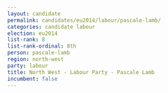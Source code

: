 ```yaml
---
layout: candidate
permalink: candidates/eu2014/labour/pascale-lamb/
categories: candidate labour
election: eu2014
list-rank: 8
list-rank-ordinal: 8th
person: pascale-lamb
region: north-west
party: labour
title: North West - Labour Party - Pascale Lamb
incumbent: false
---
```

